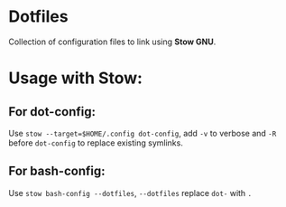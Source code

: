 # Dotfiles
Collection of configuration files to link using **Stow GNU**.
# Usage with Stow:
## For dot-config:
Use `stow --target=$HOME/.config dot-config`, add `-v` to verbose and `-R` before `dot-config` to replace existing symlinks.
## For bash-config:
Use `stow bash-config --dotfiles`, `--dotfiles` replace `dot-` with `.`
